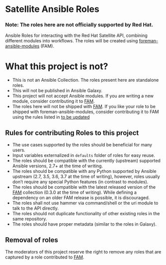 # Satellite Ansible Roles
### Note: The roles here are not officially supported by Red Hat.

Ansible Roles for interacting with the Red Hat Satellite API, combining different modules into workflows. The roles will be created using [foreman-ansible-modules](https://github.com/theforeman/foreman-ansible-modules) (FAM).

# What this project is not?
- This is not an Ansible Collection. The roles present here are standalone roles.
- This will not be published in Ansible Galaxy.
- This project will not accept Ansible modules. If you are writing a new module, consider contributing it to [FAM](https://github.com/theforeman/foreman-ansible-modules).
- The roles here will not be shipped with [FAM](https://github.com/theforeman/foreman-ansible-modules). If you like your role to be shipped with foreman-ansible-modules, consider contributing it to FAM using the rules listed in [to be updated](https://github.com/theforeman/foreman-ansible-modules/issues/646)

## Rules for contributing Roles to this project

* The use cases supported by the roles should be beneficial for many users.
* Input variables externalized in `defaults` folder of roles for easy reuse.
* The roles should be compatible with the currently (upstream) supported Ansible versions, 2.7+ at the time of writing.
* The roles should be compatible with any Python supported by Ansible upstream (2.7, 3.5, 3.6, 3.7 at the time of writing), however, roles usually don’t require any special Python features (in contrast to modules).
* The roles should be compatible with the latest released version of the [FAM](https://github.com/theforeman/foreman-ansible-modules) collection (0.3.0 at the time of writing). While defining a dependency on an older FAM release is possible, it is discouraged.
* The roles shall not use hammer via command/shell or the uri module to talk to the API directly.
* The roles should not duplicate functionality of other existing roles in the same repository.
* The roles should have proper metadata (similar to the roles in Galaxy).

## Removal of roles
The moderators of this project reserve the right to remove any roles that are captured by a role contributed to [FAM](https://github.com/theforeman/foreman-ansible-modules).
